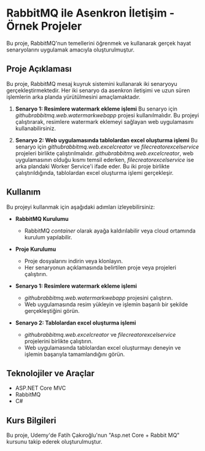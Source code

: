 # RabbitMQ ile Asenkron İletişim - Örnek Projeler

Bu proje, RabbitMQ'nun temellerini öğrenmek ve kullanarak gerçek hayat senaryolarını uygulamak amacıyla oluşturulmuştur.

## Proje Açıklaması

Bu proje, RabbitMQ mesaj kuyruk sistemini kullanarak iki senaryoyu gerçekleştirmektedir. Her iki senaryo da asenkron iletişimi ve uzun süren işlemlerin arka planda yürütülmesini amaçlamaktadır.

1. **Senaryo 1: Resimlere watermark ekleme işlemi**
   Bu senaryo için *githubrabbitmq.web.watermarkwebapp* projesi kullanılmalıdır. Bu projeyi çalıştırarak, resimlere watermark eklemeyi sağlayan web uygulamasını kullanabilirsiniz.

2. **Senaryo 2: Web uygulamasında tablolardan excel oluşturma işlemi**
   Bu senaryo için *githubrabbitmq.web.excelcreator* ve *filecreatorexcelservice* projeleri birlikte çalıştırılmalıdır. *githubrabbitmq.web.excelcreator*, web uygulamasının olduğu kısmı temsil ederken, *filecreatorexcelservice* ise arka plandaki Worker Service'i ifade eder. Bu iki proje birlikte çalıştırıldığında, tablolardan excel oluşturma işlemi gerçekleşir.

## Kullanım

Bu projeyi kullanmak için aşağıdaki adımları izleyebilirsiniz:

* **RabbitMQ Kurulumu**
  * RabbitMQ *container* olarak ayağa kaldırılabilir veya cloud ortamında kurulum yapılabilir.

* **Proje Kurulumu**
  * Proje dosyalarını indirin veya klonlayın.
  * Her senaryonun açıklamasında belirtilen proje veya projeleri çalıştırın.

* **Senaryo 1: Resimlere watermark ekleme işlemi**
  * *githubrabbitmq.web.watermarkwebapp* projesini çalıştırın.
  * Web uygulamasında resim yükleyin ve işlemin başarılı bir şekilde gerçekleştiğini görün.

* **Senaryo 2: Tablolardan excel oluşturma işlemi**
  * *githubrabbitmq.web.excelcreator* ve *filecreatorexcelservice* projelerini birlikte çalıştırın.
  * Web uygulamasında tablolardan excel oluşturmayı deneyin ve işlemin başarıyla tamamlandığını görün.

## Teknolojiler ve Araçlar

- ASP.NET Core MVC
- RabbitMQ
- C#

## Kurs Bilgileri

Bu proje, Udemy'de Fatih Çakıroğlu'nun "Asp.net Core + Rabbit MQ" kursunu takip ederek oluşturulmuştur.
